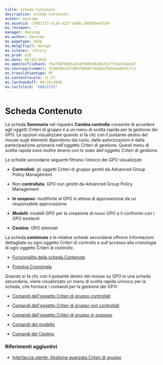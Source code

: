 ```yaml
---
title: Scheda Contenuto
description: Scheda Contenuto
author: dansimp
ms.assetid: cf9d1f17-3c3d-422f-bd6b-3db87be45554
ms.reviewer: ''
manager: dansimp
ms.author: dansimp
ms.pagetype: mdop
ms.mktglfcycl: manage
ms.sitesec: library
ms.prod: w10
ms.date: 06/16/2016
ms.openlocfilehash: 75e7307dbb5a15d704953b281e527f31d22deeb7
ms.sourcegitcommit: 354664bc527d93f80687cd2eba70d1eea024c7c3
ms.translationtype: MT
ms.contentlocale: it-IT
ms.lasthandoff: 06/26/2020
ms.locfileid: "10821135"
---
```

# Scheda Contenuto


La scheda **Sommario** nel riquadro **Cambia controllo** consente di accedere agli oggetti Criteri di gruppo e a un menu di scelta rapida per la gestione dei GPO. Le opzioni visualizzate quando si fa clic con il pulsante destro del mouse sugli elementi dipendono dal ruolo, dalle autorizzazioni e dalla partecipazione azionaria nell'oggetto Criteri di gestione. Questi menu di scelta rapida sono inoltre diversi con lo stato dell'oggetto Criteri di gestione.

Le schede secondarie seguenti filtrano l'elenco dei GPO visualizzati:

-   **Controllati**: gli oggetti Criteri di gruppo gestiti da Advanced Group Policy Management

-   Non **controllata**: GPO non gestiti da Advanced Group Policy Management

-   **In sospeso**: modifiche al GPO in attesa di approvazione da un responsabile approvazione

-   **Modelli**: modelli GPO per la creazione di nuovi GPO e il confronto con i GPO esistenti

-   **Cestino**: GPO eliminati

La scheda **contenuto** e le relative schede secondarie offrono informazioni dettagliate su ogni oggetto Criteri di controllo e sull'accesso alla cronologia di ogni oggetto Criteri di controllo:

-   [Funzionalità della scheda Contenuto](contents-tab-features-agpm40.md)

-   [Finestra Cronologia](history-window-agpm40.md)

Quando si fa clic con il pulsante destro del mouse su GPO in una scheda secondaria, viene visualizzato un menu di scelta rapida univoco per la scheda, che fornisce i comandi per la gestione dei GPO:

-   [Comandi dell'oggetto Criteri di gruppo controllati](controlled-gpo-commands-agpm40.md)

-   [Comandi dell'oggetto Criteri di gruppo non controllati](uncontrolled-gpo-commands-agpm40.md)

-   [Comandi dell'oggetto Criteri di gruppo in sospeso](pending-gpo-commands-agpm40.md)

-   [Comandi del modello](template-commands-agpm40.md)

-   [Comandi del Cestino](recycle-bin-commands-agpm40.md)

### Riferimenti aggiuntivi

-   [Interfaccia utente: Gestione avanzata Criteri di gruppo](user-interface-advanced-group-policy-management-agpm40.md)

 

 





